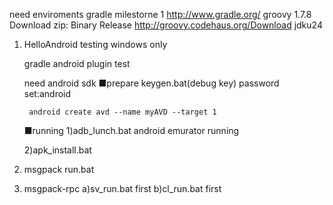 need enviroments 
	gradle milestorne 1 http://www.gradle.org/
	groovy 1.7.8 Download zip: Binary Release http://groovy.codehaus.org/Download
	jdku24


1. HelloAndroid
	testing windows only

	gradle android plugin test

	need android sdk
	■prepare
		keygen.bat(debug key)
		password set:android
	
		android create avd --name myAVD --target 1
	
	■running
	1)adb_lunch.bat
		android emurator running
	
	2)apk_install.bat

2. msgpack
		run.bat
3. msgpack-rpc
		a)sv_run.bat first
		b)cl_run.bat first

